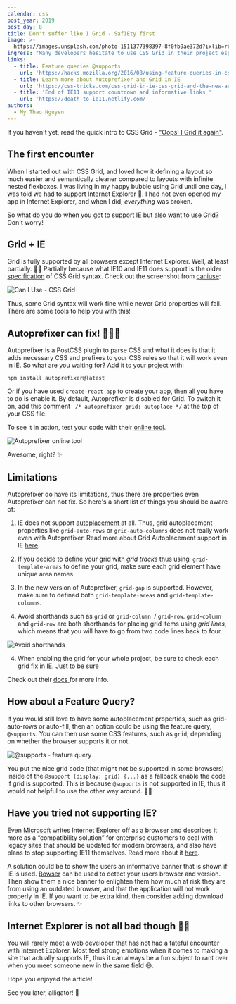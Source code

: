 ```yaml
---
calendar: css
post_year: 2019
post_day: 8
title: Don't suffer like I Grid - SafIEty first
image: >-
  https://images.unsplash.com/photo-1511377398397-8f0fb9ae372d?ixlib=rb-1.2.1&ixid=eyJhcHBfaWQiOjEyMDd9&auto=format&fit=crop&w=2100&q=80
ingress: "Many developers hesitate to use CSS Grid in their project especially if they have to support Internet Explorer. All web developers loves to rant about IE, and this time, I learned the hard way what the fuss was all about. \U0001F605"
links:
  - title: Feature queries @supports
    url: 'https://hacks.mozilla.org/2016/08/using-feature-queries-in-css/ '
  - title: Learn more about Autoprefixer and Grid in IE
    url: 'https://css-tricks.com/css-grid-in-ie-css-grid-and-the-new-autoprefixer/ '
  - title: 'End of IE11 support countdown and informative links '
    url: 'https://death-to-ie11.netlify.com/'
authors:
  - My Thao Nguyen
---
```

If you haven't yet, read the quick intro to CSS Grid -  ["Oops! I Grid it again"](https://css.christmas/2019/4). 

## The first encounter

When I started out with CSS Grid, and loved how it defining a layout so much easier and semantically cleaner compared to layouts with infinite nested flexboxes. I was living in my happy bubble using Grid until one day, I was told we had to support Internet Explorer 😬. I had not even opened my app in Internet Explorer, and when I did, _everything_ was broken. 

So what do you do when you got to support IE but also want to use Grid? Don't worry! 

## Grid + IE

Grid is fully supported by all browsers except Internet Explorer.  Well, at least partially. 🤷🏻 Partially because what IE10 and IE11 does support is the older [specification](https://www.w3.org/TR/2011/WD-css3-grid-layout-20110407/) of CSS Grid syntax. Check out the screenshot from [caniuse](https://caniuse.com/#search=grid):

![Can I Use - CSS Grid ](/assets/grid.png "Can I Use - CSS Grid ")

Thus, some Grid syntax will work fine while newer Grid properties will fail. There are some tools to help you with this! 

## Autoprefixer can fix! 💁🏻✨

Autoprefixer is a PostCSS plugin to parse CSS and what it does is that it adds necessary CSS and prefixes to your CSS rules so that it will work even in IE. So what are you waiting for? Add it to your project with:

```
npm install autoprefixer@latest
```

Or if you have used `create-react-app` to create your app, then all you have to do is enable it. By default, Autoprefixer is disabled for Grid. To switch it on, add this comment ` /* autoprefixer grid: autoplace */` at the top of your CSS file. 

To see it in action, test your code with their [online tool](https://autoprefixer.github.io/). 

![Autoprefixer online tool](/assets/screen-shot-2019-12-02-at-20.06.13.png "Autoprefixer online tool")

Awesome, right? ✨ 

## Limitations

Autoprefixer do have its limitations, thus there are properties even Autoprefixer can not fix. So here's a short list of things you should be aware of:

1. IE does not support [autoplacement ](https://developer.mozilla.org/en-US/docs/Web/CSS/CSS_Grid_Layout/Auto-placement_in_CSS_Grid_Layout)at all. Thus, grid autoplacement properties like `grid-auto-rows` or `grid-auto-columns` does not really work even with Autoprefixer. Read more about Grid Autoplacement support in IE [here](https://github.com/postcss/autoprefixer#grid-autoplacement-support-in-ie). 

2. If you decide to define your grid with _grid tracks_ thus using` grid-template-areas` to define your grid, make sure each grid element have unique area names. 

3. In the new version of Autoprefixer, `grid-gap` is supported. However, make sure to defined both `grid-template-areas` and `grid-template-columns`.

4. Avoid shorthands such as `grid` or `grid-column `/ `grid-row`. `grid-column` and `grid-row` are both shorthands for placing grid items using _grid lines_, which means that you will have to go from two code lines back to four. 

![Avoid shorthands](/assets/screen-shot-2019-12-07-at-14.36.28.png "Avoid shorthands")

4. When enabling the grid for your whole project, be sure to check each grid fix in IE. Just to be sure

Check out their [docs ](https://github.com/postcss/autoprefixer#grid-autoplacement-support-in-ie)for more info. 



## How about a Feature Query?

If you would still love to have some autoplacement properties, such as grid-auto-rows or auto-fill, then an option could be using the feature query, `@supports`. You can then use some CSS features, such as `grid`, depending on whether the browser supports it or not.  

![@supports - feature query](/assets/screen-shot-2019-12-07-at-14.36.57.png "@supports - feature query")

You put the nice grid code (that might not be supported in some browsers) inside of the `@support (display: grid) {...}` as a fallback enable the code if grid is supported. This is because `@supports` is not supported in IE, thus it would not helpful to use the other way around. 🤷🏻

## Have you tried not supporting IE?

Even [Microsoft](https://techcommunity.microsoft.com/t5/Windows-IT-Pro-Blog/The-perils-of-using-Internet-Explorer-as-your-default-browser/ba-p/331732) writes Internet Explorer off as a browser and describes it more as a “compatibility solution”  for enterprise customers to deal with legacy sites that should be updated for modern browsers, and also have plans to stop supporting IE11 themselves. Read more about it [here](https://www.microsoft.com/en-ca/windowsforbusiness/end-of-ie-support).  

A solution could be to show the users an informative banner that is shown if IE is used. [Bowser](https://github.com/lancedikson/bowser) can be used to detect your users browser and version. Then show them a nice banner to enlighten them how much at risk they are from using an outdated browser, and that the application will not work properly in IE. If you want to be extra kind, then consider adding download links to other browsers. ✨

## Internet Explorer is not all bad though 🤷🏻

You will rarely meet a web developer that has not had a fateful encounter with Internet Explorer. Most feel strong emotions when it comes to making a site that actually supports IE, thus it can always be a fun subject to rant over when you meet someone new in the same field 😄. 

Hope you enjoyed the article! 

See you later, alligator! 🐊
